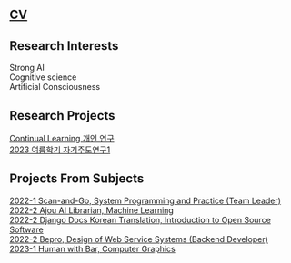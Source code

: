 ## [CV](https://github.com/Chihiro0623/Chihiro0623/blob/main/cv.pdf)


## Research Interests
Strong AI  
Cognitive science  
Artificial Consciousness  

## Research Projects
[Continual Learning 개인 연구](https://github.com/Chihiro0623/ContinualLearning)  
[2023 여름학기 자기주도연구1](https://github.com/Chihiro0623/2023summer-selfstudy1)  


## Projects From Subjects
[2022-1 Scan-and-Go, System Programming and Practice (Team Leader) ](https://github.com/Chihiro0623/Scan-and-Go)  
[2022-2 Ajou AI Librarian, Machine Learning](https://github.com/Chihiro0623/Ajou-AI-Librarian)  
[2022-2 Django Docs Korean Translation, Introduction to Open Source Software](https://github.com/Chihiro0623/Django-Docs-Korean-Translation)  
[2022-2 Bepro, Design of Web Service Systems (Backend Developer)](https://github.com/Chihiro0623/BePro)  
[2023-1 Human with Bar, Computer Graphics](https://github.com/Chihiro0623/Human-with-Bar)  
